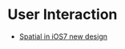 # User Interaction

* [Spatial in iOS7 new design](http://www.quora.com/iOS-7/Is-the-new-Apple-iOS-7-look-an-improvement)